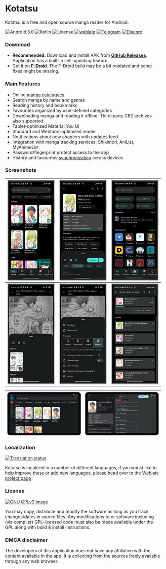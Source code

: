 # Kotatsu

Kotatsu is a free and open source manga reader for Android.

![Android 5.0](https://img.shields.io/badge/android-5.0+-brightgreen) ![Kotlin](https://img.shields.io/github/languages/top/KotatsuApp/Kotatsu) ![License](https://img.shields.io/github/license/KotatsuApp/Kotatsu) [![weblate](https://hosted.weblate.org/widgets/kotatsu/-/strings/svg-badge.svg)](https://hosted.weblate.org/engage/kotatsu/) [![Telegram](https://img.shields.io/badge/chat-telegram-60ACFF)](https://t.me/kotatsuapp) [![Discord](https://img.shields.io/discord/898363402467045416?color=5865f2&label=discord)](https://discord.gg/NNJ5RgVBC5)

### Download

- **Recommended:** Download and install APK from **[GitHub Releases](https://github.com/KotatsuApp/Kotatsu/releases/latest)**. Application has a built-in self-updating feature.
- Get it on **[F-Droid](https://f-droid.org/packages/org.koitharu.kotatsu)**. The F-Droid build may be a bit outdated and some fixes might be missing.

### Main Features

* Online [manga catalogues](https://github.com/KotatsuApp/kotatsu-parsers)
* Search manga by name and genres
* Reading history and bookmarks
* Favourites organized by user-defined categories
* Downloading manga and reading it offline. Third-party CBZ archives also supported
* Tablet-optimized Material You UI
* Standard and Webtoon-optimized reader
* Notifications about new chapters with updates feed
* Integration with manga tracking services: Shikimori, AniList, MyAnimeList
* Password/fingerprint protect access to the app
* History and favourites [synchronization](https://github.com/KotatsuApp/kotatsu-syncserver) across devices

### Screenshots

| ![Screenshot_20200226-210337](https://github.com/KotatsuApp/Kotatsu/raw/devel/metadata/en-US/images/phoneScreenshots/1.png) | ![](https://github.com/KotatsuApp/Kotatsu/raw/devel/metadata/en-US/images/phoneScreenshots/2.png)                           | ![Screenshot_20200226-210232](https://github.com/KotatsuApp/Kotatsu/raw/devel/metadata/en-US/images/phoneScreenshots/3.png) |
|-----------------------------------------------------------------------------------------------------------------------------|-----------------------------------------------------------------------------------------------------------------------------|-----------------------------------------------------------------------------------------------------------------------------|
| ![Screenshot_20200226-210405](https://github.com/KotatsuApp/Kotatsu/raw/devel/metadata/en-US/images/phoneScreenshots/4.png) | ![Screenshot_20200226-210151](https://github.com/KotatsuApp/Kotatsu/raw/devel/metadata/en-US/images/phoneScreenshots/5.png) | ![Screenshot_20200226-210223](https://github.com/KotatsuApp/Kotatsu/raw/devel/metadata/en-US/images/phoneScreenshots/6.png) |

| ![](https://github.com/KotatsuApp/Kotatsu/raw/devel/metadata/en-US/images/tenInchScreenshots/1.png) | ![](https://github.com/KotatsuApp/Kotatsu/raw/devel/metadata/en-US/images/tenInchScreenshots/2.png) |
|-----------------------------------------------------------------------------------------------------|-----------------------------------------------------------------------------------------------------|

### Localization

[<img src="https://hosted.weblate.org/widgets/kotatsu/-/287x66-white.png" alt="Translation status">](https://hosted.weblate.org/engage/kotatsu/)

Kotatsu is localized in a number of different languages, if you would like to help improve these or add new languages,
please head over to the [Weblate project page](https://hosted.weblate.org/engage/kotatsu/)

### License

[![GNU GPLv3 Image](https://www.gnu.org/graphics/gplv3-127x51.png)](http://www.gnu.org/licenses/gpl-3.0.en.html)

You may copy, distribute and modify the software as long as you track changes/dates in source files. Any modifications
to or software including (via compiler) GPL-licensed code must also be made available under the GPL along with build &
install instructions.

### DMCA disclaimer

The developers of this application does not have any affiliation with the content available in the app.
It is collecting from the sources freely available through any web browser.
